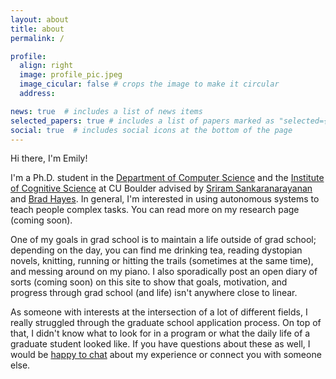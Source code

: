 ```yaml
---
layout: about
title: about
permalink: /

profile:
  align: right
  image: profile_pic.jpeg
  image_cicular: false # crops the image to make it circular
  address:

news: true  # includes a list of news items
selected_papers: true # includes a list of papers marked as "selected={true}"
social: true  # includes social icons at the bottom of the page
---
```


Hi there, I'm Emily!

I'm a Ph.D. student in the [Department of Computer Science](https://colorado.edu/cs) and the [Institute of Cognitive Science](https://colorado.edu/ics) at CU Boulder advised by [Sriram Sankaranarayanan](https://home.cs.colorado.edu/~srirams/index.html) and [Brad Hayes](http://www.bradhayes.info/). In general, I'm interested in using autonomous systems to teach people complex tasks. You can read more on my research page (coming soon).

One of my goals in grad school is to maintain a life outside of grad school; depending on the day, you can find me drinking tea, reading dystopian novels, knitting, running or hitting the trails (sometimes at the same time), and messing around on my piano. I also sporadically post an open diary of sorts (coming soon) on this site to show that goals, motivation, and progress through grad school (and life) isn't anywhere close to linear.

As someone with interests at the intersection of a lot of different fields, I really struggled through the graduate school application process. On top of that, I didn't know what to look for in a program or what the daily life of a graduate student looked like. If you have questions about these as well, I would be [happy to chat](mailto:emily.jensen@colorado.edu) about my experience or connect you with someone else.
